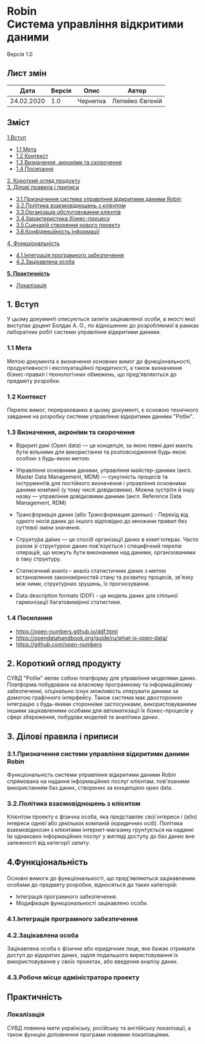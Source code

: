 #  Robin <br/> Система управління відкритими даними
Версія 1.0

## Лист змін
| Дата | Версія | Опис | Автор |
| --- | --- | --- | --- |
| 24.02.2020 | 1.0 | Чернетка | Лепейко Євгеній |

## Зміст

 [1.Вступ](#intro)
 + [1.1 Мета](#intro-goal)
 + [1.2 Контекст](#intro-context)
 + [1.3 Визначення, акроніми та скорочення](#intro-words)
 + [1.4 Посилання](#intro-links)
 
[2. Короткий огляд продукту](#overview) <br/>
[3. Ділові правила і приписи](#3)
+ [3.1.Призначення cистема управління відкритими даними Robin](#3-1)
+ [3.2.Політика взаємовідношень з клієнтом](#3-2)
+ [3.3.Організація обслуговування клієнтів](#3-3)
+ [3.4.Характеристика бізнес-процесу](#3-4)
+ [3.5.Сценарій створення нового проекту](#3-5)
+ [3.6.Конфіденційність інформації](#3-6)

[4. Функціональність](#4)
+ [4.1.Інтеграція програмного забезпечення](#4-1)
+ [4.2.Зацікавлена особа](#4-2)

**[5. Практичність](#practicality)**
*   [Локалізація](#practicality-localization)


<!-- **[Надійність](#reliability)** <br/> -->

<!-- **[Продуктивність](#productivity)** <br/> -->

<!-- **[Експлуатаційна придатність](#suitability)** <br/> -->


## <a name="intro"></a> 1. Вступ

У цьому документі описуються запити зацікавленої особи, в якості якої виступає доцент Болдак А. О., по відношенню до розробляємої в рамках лаборатних робіт системи управління відкритими даними.

### <a name="intro-goal"></a> 1.1 Мета

Метою документа є визначення основних вимог до функціональності, продуктивності і експлуатаційної придатності, а також визначення бізнес-правил і технологічних обмежень, що пред'являються до предмету розробки.

### <a name="intro-context"></a> 1.2 Контекст

Перелік вимог, перерахованих в цьому документі, є основою технічного завдання на розробку системи управління відкритими даними "Робін".

### <a name="intro-words"></a> 1.3 Визначення, акроніми та скорочення

* Відкриті дані (Open data) — це концепція, за якою певні дані мають бути вільними для використання та розповсюдження будь-якою особою з будь-якою метою.

* Управління основними даними, управління майстер-даними (англ. Master Data Management, MDM) — сукупність процесів та інструментів для постійного визначення і управління основними даними компанії (у тому числі довідковими). Можна зустріти й іншу назву — управління довідковими даними (англ. Reference Data Management, RDM)

* Трансформація даних (або Трансформация данных) - Перехід від одного носія даних до іншого відповідно до множини правил без суттєвої зміни значення.

* Структу́ра да́них — це спосіб організації даних в комп'ютерах. Часто разом зі структурою даних пов'язується і специфічний перелік операцій, що можуть бути виконаними над даними, організованими в таку структуру.

* Статисичний аналіз  – аналіз статистичних даних з метою встановлення закономірностей стану та розвитку процесів, зв'язку між ними, структурних зрушень, їх прогнозування.

* Data description formats (DDF) - це модель даних для спільної гармонізації багатовимірної статистики.

<!-- * TODO: СУВД – -->

### <a name="intro-links"></a> 1.4 Посилання

* https://open-numbers.github.io/ddf.html
* https://opendatahandbook.org/guide/ru/what-is-open-data/
* https://github.com/open-numbers






<!-- ## <a name="content"></a> Короткий зміст

_[Этот подраздел должен описать то, что содержит остальная часть Запросы совладельцев и объяснить, как организован документ.]_ -->

<!-- ## TODO: <a name="characteristic"></a> Характеристика ділових процесів

_[Список ссылок на правила и предписания, которым должна подчиняться система.]_

[Деловая ссылка номер 1]()

_[Краткое описание ссылки. Указывает, какое решение по ней было принято и как эта ссылка будет учитываться.]_ -->

## <a name="overview"></a> 2. Короткий огляд продукту

СУВД "Робін" являє собою платформу для управління моделями даних. Платформа побудована на власному програмному та інформаційному забезпеченні, опцінально існує можливість оперувати даними за домогою графічного інтерфейсу. Також система має двосторонню інтеграцію з будь-якими сторонніми застосунками, використовуваними іншими зацікавленими особами для автоматизації їх бізнес-процесів у сфері збереження, побудови моделей та аналітики даних.

## <p id="3">3. Ділові правила і приписи</p>
 ### <p id="3-1">3.1.Призначення cистеми управління відкритими даними Robin </p>
Функціональність системи управління відкритими даними Robin спрямована на надання інформаційних послуг клієнтам, пов'язаними використанням баз даних, створених за концепцією open data.

 ### <p id="3-2">3.2.Політика взаємовідношень з клієнтом</p>
 Клієнтом проекту є фізична особа, яка представляє свої інтереси і (або) інтереси однієї або декількох компаній (юридичних осіб). Політика взаємовідносин з клієнтами інтернет-магазину грунтується на наданні їм однакових інформаційних послуг у вигляді доступу до баз даних вне залежності від категорії запиту.

## <p id="4">4.Функціональність</p>
Основні вимоги до функціональності, що пред'являються зацікавленим особами до предмету розробки, відносяться до таких категорій:
+ Інтеграція програмного забезпечення.
+ Модифікація функціональності зацікавлено особи.

### <p id="4-1">4.1.Інтеграція програмного забезпечення</p>
### <p id="4-2">4.2.Зацікавлена особа</p>
  Зацікавлена особа є фізичне або юридичние лице, яке бажає отримати доступ до відкритих даних, задля подальшого виристовування їх використовування у своїх проектах, або введення аналізу даних.
### <p id="4-3">4.3.Робоче місце адміністратора проекту</p>
<!-- ## TODO: <a name="functionality"></a> Функціональність

Основні вимоги до функціональності, що пред'являються зацікавленими особами до предмету розробки, відносяться до таких категорій:
* TODO:
* TODO:
* TODO:

_[Нет никаких строгих правил организации запросов совладельцев. В RUP описана типовая иерархическая структура, использующая категории FURPS._

- _Functionality (функциональные требования)_
- _Usability (требования к удобству работы)_
- _Reliability (требования к надежности)_
- _Performance (требования к производительности)_
- _Supportability (требования к простоте поддержки)_

_Краткое описание каждого запроса должно включать также сведения об источнике, какое решение по нему было принято и как этот запрос будет учитываться.]_

#### Запрос функциональности номер 1

_[Краткое описание запроса. Указывает, какое решение по нему было принято и как этот запрос будет учитываться.]_

#### Запрос функциональности номер 2

_[Краткое описание запроса. Указывает, какое решение по нему было принято и как этот запрос будет учитываться.]_ -->

## <a name="practicality"></a> Практичність

### <a name="practicality-localization"></a> Локалізація

СУВД повинна мати українську, російську та англійську локалізації, а також функцію доповнення програми новимии локалізаціями.

<!-- TODO: \&lt;Запрос надежности номер 2\&gt;

_[Краткое описание запроса. Указывает, какое решение по нему было принято и как этот запрос будет учитываться.]_ -->

<!-- ## TODO: <a name="reliability"></a> Надійність

\&lt;Запрос надежности номер 1\&gt;

_[Краткое описание запроса. Указывает, какое решение по нему было принято и как этот запрос будет учитываться.]_ -->

<!-- ## TODO: <a name="productivity"></a> Продуктивність

\&lt;Запрос производительности номер 1\&gt;

_[Краткое описание запроса. Указывает, какое решение по нему было принято и как этот запрос будет учитываться.]_ -->

<!-- ## TODO: <a name="suitability"></a> Експлуатаційна придатність

\&lt;Запрос эксплуатационной пригодности номер 1\&gt;

_[Краткое описание запроса. Указывает, какое решение по нему было принято и как этот запрос будет учитываться.]_ -->

